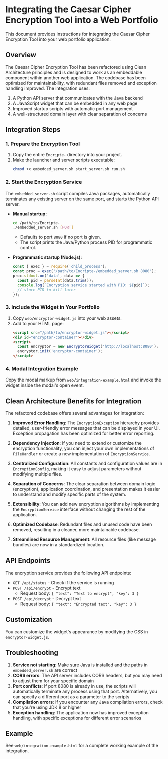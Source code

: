 # Integrating the Caesar Cipher Encryption Tool into a Web Portfolio

This document provides instructions for integrating the Caesar Cipher Encryption Tool into your web portfolio application.

## Overview

The Caesar Cipher Encryption Tool has been refactored using Clean Architecture principles and is designed to work as an embeddable component within another web application. The codebase has been optimized for maintainability, with redundant files removed and exception handling improved. The integration uses:

1. A Python API server that communicates with the Java backend
2. A JavaScript widget that can be embedded in any web page
3. Improved startup scripts with automatic port management
4. A well-structured domain layer with clear separation of concerns

## Integration Steps

### 1. Prepare the Encryption Tool

1. Copy the entire `Encripte-` directory into your project.
2. Make the launcher and server scripts executable:
   ```bash
   chmod +x embedded_server.sh start_server.sh run.sh
   ```

### 2. Start the Encryption Service

The `embedded_server.sh` script compiles Java packages, automatically terminates any existing server on the same port, and starts the Python API server.

- **Manual startup:**
  ```bash
  cd /path/to/Encripte-
  ./embedded_server.sh [PORT]
  ```
  - Defaults to port `8080` if no port is given.
  - The script prints the Java/Python process PID for programmatic control.

- **Programmatic startup (Node.js):**
  ```javascript
  const { exec } = require('child_process');
  const proc = exec('/path/to/Encripte-/embedded_server.sh 8080');
  proc.stdout.on('data', data => {
    const pid = parseInt(data.trim());
    console.log(`Encryption service started with PID: ${pid}`);
    // store PID to kill later
  });
  ```

### 3. Include the Widget in Your Portfolio

1. Copy `web/encryptor-widget.js` into your web assets.
2. Add to your HTML page:
   ```html
   <script src="/path/to/encryptor-widget.js"></script>
   <div id="encryptor-container"></div>
   <script>
     const encryptor = new EncryptorWidget('http://localhost:8080');
     encryptor.init('encryptor-container');
   </script>
   ```

### 4. Modal Integration Example

Copy the modal markup from `web/integration-example.html` and invoke the widget inside the modal's open event.

## Clean Architecture Benefits for Integration

The refactored codebase offers several advantages for integration:

1. **Improved Error Handling**: The `EncryptionException` hierarchy provides detailed, user-friendly error messages that can be displayed in your UI. Exception propagation has been optimized for better error reporting.

2. **Dependency Injection**: If you need to extend or customize the encryption functionality, you can inject your own implementations of `FileHandler` or create a new implementation of `EncryptionService`.

3. **Centralized Configuration**: All constants and configuration values are in `EncryptionConfig`, making it easy to adjust parameters without modifying multiple files.

4. **Separation of Concerns**: The clear separation between domain logic (encryption), application coordination, and presentation makes it easier to understand and modify specific parts of the system.

5. **Extensibility**: You can add new encryption algorithms by implementing the `EncryptionService` interface without changing the rest of the application.

6. **Optimized Codebase**: Redundant files and unused code have been removed, resulting in a cleaner, more maintainable codebase.

7. **Streamlined Resource Management**: All resource files (like message bundles) are now in a standardized location.

## API Endpoints

The encryption service provides the following API endpoints:

- `GET /api/status` - Check if the service is running
- `POST /api/encrypt` - Encrypt text
  - Request body: `{ "text": "Text to encrypt", "key": 3 }`
- `POST /api/decrypt` - Decrypt text
  - Request body: `{ "text": "Encrypted text", "key": 3 }`

## Customization

You can customize the widget's appearance by modifying the CSS in `encryptor-widget.js`.

## Troubleshooting

1. **Service not starting**: Make sure Java is installed and the paths in `embedded_server.sh` are correct
2. **CORS errors**: The API server includes CORS headers, but you may need to adjust them for your specific domain
3. **Port conflicts**: If port 8080 is already in use, the scripts will automatically terminate any process using that port. Alternatively, you can specify a different port as a parameter to the scripts
4. **Compilation errors**: If you encounter any Java compilation errors, check that you're using JDK 8 or higher
5. **Exception handling**: The application now has improved exception handling, with specific exceptions for different error scenarios

## Example

See `web/integration-example.html` for a complete working example of the integration.
